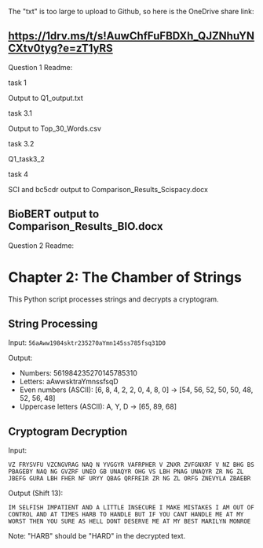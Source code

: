 The "txt" is too large to upload to Github, so here is the OneDrive share link:

https://1drv.ms/t/s!AuwChfFuFBDXh_QJZNhuYNCXtv0tyg?e=zT1yRS
----------------------------------------------------------------------------------
Question 1 Readme:

task 1

Output to Q1_output.txt

task 3.1

Output to Top_30_Words.csv

task 3.2

Q1_task3_2

task 4

SCI and bc5cdr output to Comparison_Results_Scispacy.docx

BioBERT output to Comparison_Results_BIO.docx
----------------------------------------------------------------------------------
Question 2 Readme:

# Chapter 2: The Chamber of Strings

This Python script processes strings and decrypts a cryptogram.

## String Processing

Input: `56aAww1984sktr235270aYmn145ss785fsq31D0`

Output:
- Numbers: 561984235270145785310
- Letters: aAwwsktraYmnssfsqD
- Even numbers (ASCII): [6, 8, 4, 2, 2, 0, 4, 8, 0] -> [54, 56, 52, 50, 50, 48, 52, 56, 48]
- Uppercase letters (ASCII): A, Y, D -> [65, 89, 68]

## Cryptogram Decryption

Input:
```
VZ FRYSVFU VZCNGVRAG NAQ N YVGGYR VAFRPHER V ZNXR ZVFGNXRF V NZ BHG BS PBAGEBY NAQ NG GVZRF UNEO GB UNAQYR OHG VS LBH PNAG UNAQYR ZR NG ZL JBEFG GURA LBH FHER NF URYY QBAG QRFREIR ZR NG ZL ORFG ZNEVYLA ZBAEBR
```

Output (Shift 13):
```
IM SELFISH IMPATIENT AND A LITTLE INSECURE I MAKE MISTAKES I AM OUT OF CONTROL AND AT TIMES HARB TO HANDLE BUT IF YOU CANT HANDLE ME AT MY WORST THEN YOU SURE AS HELL DONT DESERVE ME AT MY BEST MARILYN MONROE
```

Note: "HARB" should be "HARD" in the decrypted text.
